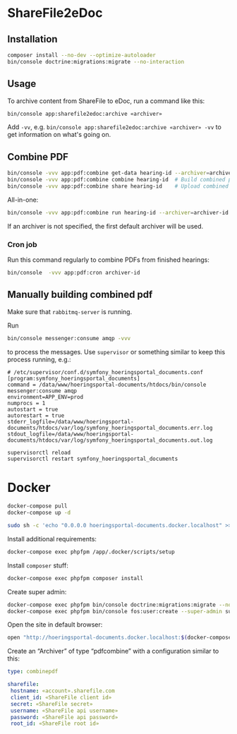 # ShareFile2eDoc

## Installation

```sh
composer install --no-dev --optimize-autoloader
bin/console doctrine:migrations:migrate --no-interaction
```

## Usage

To archive content from ShareFile to eDoc, run a command like this:

```sh
bin/console app:sharefile2edoc:archive «archiver»
```

Add `-vv`, e.g. `bin/console app:sharefile2edoc:archive «archiver» -vv` to get
information on what's going on.


## Combine PDF

```sh
bin/console -vvv app:pdf:combine get-data hearing-id --archiver=archiver-id # Get data from ShareFile
bin/console -vvv app:pdf:combine combine hearing-id  # Build combined pdf
bin/console -vvv app:pdf:combine share hearing-id    # Upload combined pdf to ShareFile
```

All-in-one:

```sh
bin/console -vvv app:pdf:combine run hearing-id --archiver=archiver-id # Archive combined pdf in eDoc
```

If an archiver is not specified, the first default archiver will be used.

### Cron job

Run this command regularly to combine PDFs from finished hearings:

```sh
bin/console  -vvv app:pdf:cron archiver-id
```

## Manually building combined pdf

Make sure that `rabbitmq-server` is running.

Run

```sh
bin/console messenger:consume amqp -vvv
```

to process the messages. Use `supervisor` or something similar to keep this
process running, e.g.:

```
# /etc/supervisor/conf.d/symfony_hoeringsportal_documents.conf
[program:symfony_hoeringsportal_documents]
command = /data/www/hoeringsportal-documents/htdocs/bin/console messenger:consume amqp
environment=APP_ENV=prod
numprocs = 1
autostart = true
autorestart = true
stderr_logfile=/data/www/hoeringsportal-documents/htdocs/var/log/symfony_hoeringsportal_documents.err.log
stdout_logfile=/data/www/hoeringsportal-documents/htdocs/var/log/symfony_hoeringsportal_documents.out.log
```

```sh
supervisorctl reload
supervisorctl restart symfony_hoeringsportal_documents
```


# Docker

```sh
docker-compose pull
docker-compose up -d
```

```sh
sudo sh -c 'echo "0.0.0.0 hoeringsportal-documents.docker.localhost" >> /etc/hosts'
```

Install additional requirements:

```sh
docker-compose exec phpfpm /app/.docker/scripts/setup
```

Install `composer` stuff:

```sh
docker-compose exec phpfpm composer install
```

Create super admin:

```sh
docker-compose exec phpfpm bin/console doctrine:migrations:migrate --no-interaction
docker-compose exec phpfpm bin/console fos:user:create --super-admin super-admin super-admin@example.com password
```

Open the site in default browser:

```sh
open "http://hoeringsportal-documents.docker.localhost:$(docker-compose port reverse-proxy 80 | cut -d: -f2)"
```

Create an “Archiver” of type “pdfcombine” with a configuration similar to this:

```yaml
type: combinepdf

sharefile:
 hostname: «account».sharefile.com
 client_id: «ShareFile client id»
 secret: «ShareFile secret»
 username: «ShareFile api username»
 password: «ShareFile api password»
 root_id: «ShareFile root id»
```
